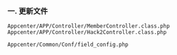 ### 一. 更新文件

	Appcenter/APP/Controller/MemberController.class.php
	Appcenter/APP/Controller/Hack2Controller.class.php
	
	Appcenter/Common/Conf/field_config.php
